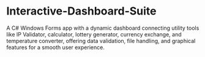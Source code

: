 # Interactive-Dashboard-Suite
A C# Windows Forms app with a dynamic dashboard connecting utility tools like IP Validator, calculator, lottery generator, currency exchange, and temperature converter, offering data validation, file handling, and graphical features for a smooth user experience.
